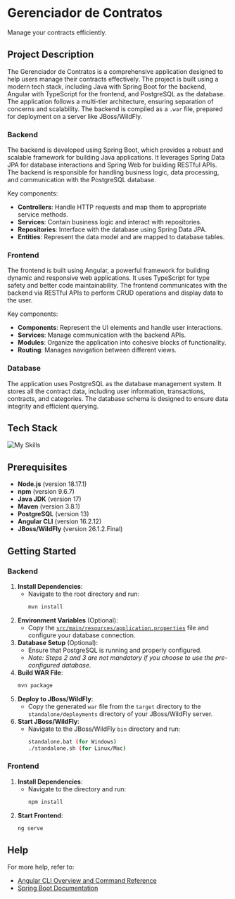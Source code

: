 # Gerenciador de Contratos

Manage your contracts efficiently.

## Project Description

The Gerenciador de Contratos is a comprehensive application designed to help users manage their contracts effectively. The project is built using a modern tech stack, including Java with Spring Boot for the backend, Angular with TypeScript for the frontend, and PostgreSQL as the database. The application follows a multi-tier architecture, ensuring separation of concerns and scalability. The backend is compiled as a `.war` file, prepared for deployment on a server like JBoss/WildFly.

### Backend

The backend is developed using Spring Boot, which provides a robust and scalable framework for building Java applications. It leverages Spring Data JPA for database interactions and Spring Web for building RESTful APIs. The backend is responsible for handling business logic, data processing, and communication with the PostgreSQL database.

Key components:
- **Controllers**: Handle HTTP requests and map them to appropriate service methods.
- **Services**: Contain business logic and interact with repositories.
- **Repositories**: Interface with the database using Spring Data JPA.
- **Entities**: Represent the data model and are mapped to database tables.

### Frontend

The frontend is built using Angular, a powerful framework for building dynamic and responsive web applications. It uses TypeScript for type safety and better code maintainability. The frontend communicates with the backend via RESTful APIs to perform CRUD operations and display data to the user.

Key components:
- **Components**: Represent the UI elements and handle user interactions.
- **Services**: Manage communication with the backend APIs.
- **Modules**: Organize the application into cohesive blocks of functionality.
- **Routing**: Manages navigation between different views.

### Database

The application uses PostgreSQL as the database management system. It stores all the contract data, including user information, transactions, contracts, and categories. The database schema is designed to ensure data integrity and efficient querying.

## Tech Stack

<img alt="My Skills" src="https://skillicons.dev/icons?i=java,spring,angular,ts,postgres">

## Prerequisites
- **Node.js** (version 18.17.1)
- **npm** (version 9.6.7)
- **Java JDK** (version 17)
- **Maven** (version 3.8.1)
- **PostgreSQL** (version 13)
- **Angular CLI** (version 16.2.12)
- **JBoss/WildFly** (version 26.1.2.Final)

## Getting Started

### Backend
1. **Install Dependencies**: 
   - Navigate to the root directory and run:
     ```bash
     mvn install
     ```
2. **Environment Variables** (Optional): 
   - Copy the [`src/main/resources/application.properties`](src/main/resources/application.properties ) file and configure your database connection.
3. **Database Setup** (Optional): 
   - Ensure that PostgreSQL is running and properly configured.
   - *Note: Steps 2 and 3 are not mandatory if you choose to use the pre-configured database.*
4. **Build WAR File**: 
   ```bash
   mvn package
5. **Deploy to JBoss/WildFly**:
   - Copy the generated `war` file from the `target` directory to the `standalone/deployments` directory of your JBoss/WildFly server.
6. **Start JBoss/WildFly**:
   - Navigate to the JBoss/WildFly `bin` directory and run:
     ```bash
     standalone.bat (for Windows)
     ./standalone.sh (for Linux/Mac)
     ```

### Frontend
1. **Install Dependencies**: 
   - Navigate to the  directory and run:
     ```bash
     npm install
     ```
2. **Start Frontend**:
   ```bash
   ng serve
   ```

## Help
For more help, refer to:
- [Angular CLI Overview and Command Reference](https://angular.io/cli)
- [Spring Boot Documentation](https://spring.io/projects/spring-boot)
